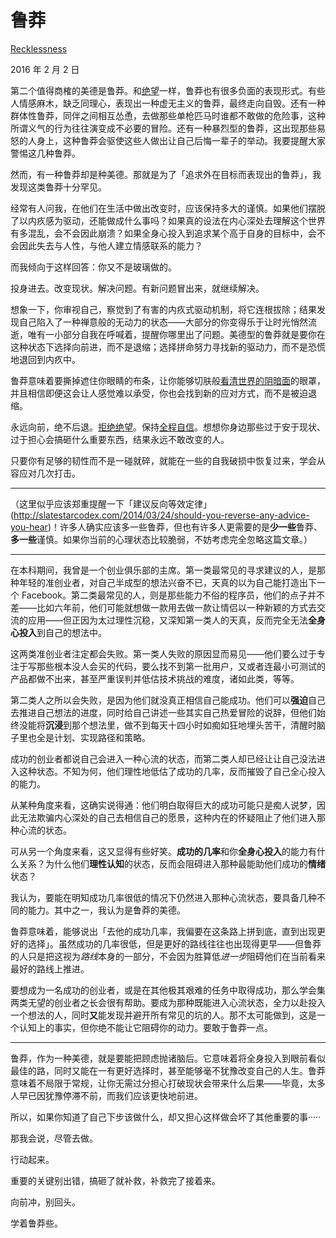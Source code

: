 # 鲁莽

[Recklessness](https://mindingourway.com/recklessness/)

2016 年 2 月 2 日

第二个值得商榷的美德是鲁莽。和[绝望](https://mindingourway.com/desperation)一样，鲁莽也有很多负面的表现形式。有些人情感麻木，缺乏同理心，表现出一种虚无主义的鲁莽，最终走向自毁。还有一种群体性鲁莽，同伴之间相互怂恿，去做那些单枪匹马时谁都不敢做的危险事，这种所谓义气的行为往往演变成不必要的冒险。还有一种暴烈型的鲁莽，这出现那些易怒的人身上，这种鲁莽会驱使这些人做出让自己后悔一辈子的举动。我要提醒大家警惕这几种鲁莽。

然而，有一种鲁莽却是种美德。那就是为了「追求外在目标而表现出的鲁莽」，我发现这类鲁莽十分罕见。

经常有人问我，在他们在生活中做出改变时，应该保持多大的谨慎。如果他们摆脱了以内疚感为驱动，还能做成什么事吗？如果真的设法在内心深处去理解这个世界有多混乱，会不会因此崩溃？如果全身心投入到追求某个高于自身的目标中，会不会因此失去与人性，与他人建立情感联系的能力？

而我倾向于这样回答：你又不是玻璃做的。

投身进去。改变现状。解决问题。有新问题冒出来，就继续解决。

想象一下，你审视自己，察觉到了有害的内疚式驱动机制，将它连根拔除；结果发现自己陷入了一种禅意般的无动力的状态——大部分的你变得乐于让时光悄然流逝，唯有一小部分自我在呼喊着，提醒你哪里出了问题。美德型的鲁莽就是要你在这种状态下选择向前进，而不是退缩；选择拼命努力寻找新的驱动力，而不是恐慌地退回到内疚中。

鲁莽意味着要撕掉遮住你眼睛的布条，让你能够切肤般[看清世界的阴暗面](https://mindingourway.com/see-the-dark-world/)的眼罩，并且相信即便这会让人感觉难以承受，你也会找到新的应对方式，而不是被迫退缩。

永远向前，绝不后退。[拒绝绝望](https://mindingourway.com/being-unable-to-despair/)。保持[全程自信](https://mindingourway.com/confidence-all-the-way-up/)。想想你身边那些过于安于现状、过于担心会搞砸什么重要东西，结果永远不敢改变的人。

只要你有足够的韧性而不是一碰就碎，就能在一些的自我破损中恢复过来，学会从容应对几次打击。

------

（这里似乎应该郑重提醒一下「建议反向等效定律」(http://slatestarcodex.com/2014/03/24/should-you-reverse-any-advice-you-hear)！许多人确实应该多一些鲁莽，但也有许多人更需要的是**少一些**鲁莽、**多一些**谨慎。如果你当前的心理状态比较脆弱，不妨考虑完全忽略这篇文章。）

------

在本科期间，我曾是一个创业俱乐部的主席。第一类最常见的寻求建议的人，是那种年轻的准创业者，对自己半成型的想法兴奋不已，天真的以为自己能打造出下一个 Facebook。第二类最常见的人，则是那些能力不俗的程序员，他们的点子并不差——比如六年前，他们可能就想做一款用去做一款让情侣以一种新颖的方式去交流的应用——但正因为太过理性沉稳，又深知第一类人的天真，反而完全无法**全身心投入**到自己的想法中。

这两类准创业者注定都会失败。第一类人失败的原因显而易见——他们要么过于专注于写那些根本没人会买的代码，要么找不到第一批用户，又或者连最小可测试的产品都做不出来，甚至严重误判并低估技术挑战的难度，诸如此类，等等。

第二类人之所以会失败，是因为他们就没真正相信自己能成功。他们可以**强迫**自己去推进自己想法的进度，同时给自己讲述一些其实自己热爱冒险的说辞，但他们始终没能将**沉浸**到那个想法里，做不到每天十四小时如痴如狂地埋头苦干，清醒时脑子里也全是计划、实现路径和策略。

成功的创业者都说自己会进入一种心流的状态，而第二类人却已经让让自己没法进入这种状态。不知为何，他们理性地低估了成功的几率，反而摧毁了自己全心投入的能力。

从某种角度来看，这确实说得通：他们明白取得巨大的成功可能只是痴人说梦，因此无法欺骗内心深处的自己去相信自己的愿景，这种内在的怀疑阻止了他们进入那种心流的状态。

可从另一个角度来看，这又显得有些好笑。**成功的几率**和你**全身心投入**的能力有什么关系？为什么他们**理性认知**的状态，反而会阻碍进入那种最能助他们成功的**情绪**状态？

我认为，要能在明知成功几率很低的情况下仍然进入那种心流状态，要具备几种不同的能力。其中之一，我认为是鲁莽的美德。

鲁莽意味着，能够说出「去他的成功几率，我偏要在这条路上拼到底，直到出现更好的选择」。虽然成功的几率很低，但是更好的路线往往也出现得更早——但鲁莽的人只是把这视为*路线*本身的一部分，不会因为胜算低*进一步*阻碍他们在当前看来最好的路线上推进。

要想成为一名成功的创业者，或是在其他极其艰难的任务中取得成功，那么学会集两类无望的创业者之长会很有帮助。要成为那种既能进入心流状态，全力以赴投入一个想法的人，同时**又**能发现并避开所有常见的坑的人。那不太可能做到，这是一个认知上的事实，但你绝不能让它阻碍你的动力。要敢于鲁莽一点。

------

鲁莽，作为一种美德，就是要能把顾虑抛诸脑后。它意味着将全身投入到眼前看似最佳的路，同时又能在一有更好选择时，甚至能够毫不犹豫改变自己的人生。鲁莽意味着不局限于常规，让你无需过分担心打破现状会带来什么后果——毕竟，太多人早已因犹豫停滞不前，而我们应该更快地前进。

所以，如果你知道了自己下步该做什么，却又担心这样做会坏了其他重要的事·····

那我会说，尽管去做。

行动起来。

重要的关键别出错，搞砸了就补救，补救完了接着来。

向前冲，别回头。

学着鲁莽些。